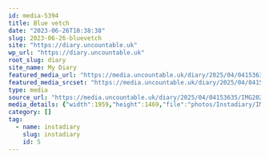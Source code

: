 ```yaml
---
id: media-5394
title: Blue vetch
date: "2023-06-26T10:38:38"
slug: 2023-06-26-bluevetch
site: "https://diary.uncountable.uk"
wp_url: "https://diary.uncountable.uk"
root_slug: diary
site_name: My Diary
featured_media_url: "https://media.uncountable.uk/diary/2025/04/04153635/IMG20230626113838.webp"
featured_media_srcset: "https://media.uncountable.uk/diary/2025/04/04153635/IMG20230626113838-300x225.webp 300w, https://media.uncountable.uk/diary/2025/04/04153635/IMG20230626113838-1024x768.webp 1024w, https://media.uncountable.uk/diary/2025/04/04153635/IMG20230626113838-150x150.webp 150w, https://media.uncountable.uk/diary/2025/04/04153635/IMG20230626113838-640x480.webp 640w, https://media.uncountable.uk/diary/2025/04/04153635/IMG20230626113838.webp 1959w"
type: media
source_url: "https://media.uncountable.uk/diary/2025/04/04153635/IMG20230626113838.webp"
media_details: {"width":1959,"height":1469,"file":"photos/Instadiary/IMG20230626113838.webp","filesize":178940,"sizes":{"medium":{"file":"IMG20230626113838-300x225.webp","width":300,"height":225,"filesize":33832,"mime_type":"image/webp","source_url":"https://media.uncountable.uk/diary/2025/04/04153635/IMG20230626113838-300x225.webp"},"large":{"file":"IMG20230626113838-1024x768.webp","width":1024,"height":768,"filesize":191214,"mime_type":"image/webp","source_url":"https://media.uncountable.uk/diary/2025/04/04153635/IMG20230626113838-1024x768.webp"},"thumbnail":{"file":"IMG20230626113838-150x150.webp","width":150,"height":150,"filesize":12756,"mime_type":"image/webp","source_url":"https://media.uncountable.uk/diary/2025/04/04153635/IMG20230626113838-150x150.webp"},"mobwidth":{"file":"IMG20230626113838-640x480.webp","width":640,"height":480,"filesize":108722,"mime_type":"image/webp","source_url":"https://media.uncountable.uk/diary/2025/04/04153635/IMG20230626113838-640x480.webp"},"full":{"file":"IMG20230626113838.webp","width":1959,"height":1469,"mime_type":"image/webp","source_url":"https://media.uncountable.uk/diary/2025/04/04153635/IMG20230626113838.webp"}},"image_meta":{"aperture":"0","credit":"","camera":"","caption":"","created_timestamp":"0","copyright":"","focal_length":"0","iso":"0","shutter_speed":"0","title":"","orientation":"0","keywords":[]}}
category: []
tag:
  - name: instadiary
    slug: instadiary
    id: 5
---
```


